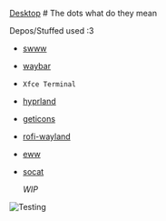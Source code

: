 [Desktop](https://femboy.beauty/CvRJe) # The dots what do they mean


Depos/Stuffed used :3
- [swww](https://github.com/LGFae/swww)
- [waybar](https://github.com/Alexays/Waybar)
- `Xfce Terminal`
- [hyprland](https://github.com/hyprwm/Hyprland)
- [geticons](https://git.sr.ht/~zethra/geticons)
- [rofi-wayland](https://github.com/lbonn/rofi)
- [eww](https://github.com/elkowar/eww)
- [socat](http://www.dest-unreach.org/socat/)

  *WIP*

 ![Testing](https://github.com/mrEtac/thedots/blob/main/screenshot/2024-04-01-063413_hyprshot.png)
